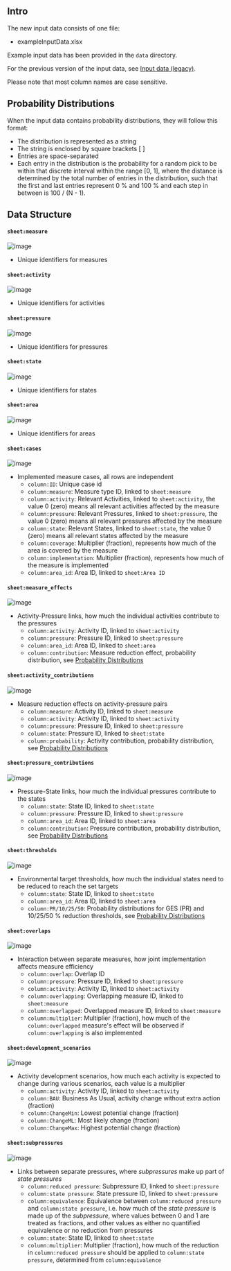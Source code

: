 ## Intro

The new input data consists of one file:

- exampleInputData.xlsx

Example input data has been provided in the ```data``` directory.

For the previous version of the input data, see [Input data (legacy)](input-data-legacy.md).

Please note that most column names are case sensitive.

## Probability Distributions

When the input data contains probability distributions, they will follow this format:

- The distribution is represented as a string
- The string is enclosed by square brackets [ ]
- Entries are space-separated
- Each entry in the distribution is the probability for a random pick to be within that discrete interval within the range [0, 1], where the distance is determined by the total number of entries in the distribution, such that the first and last entries represent 0 % and 100 % and each step in between is 100 / (N - 1).

## Data Structure

#### ```sheet:measure```
![image](images/input_id_sheets_measure_new.png)

- Unique identifiers for measures

#### ```sheet:activity```
![image](images/input_id_sheets_activity_new.png)

- Unique identifiers for activities

#### ```sheet:pressure```
![image](images/input_id_sheets_pressure_new.png)

- Unique identifiers for pressures

#### ```sheet:state```
![image](images/input_id_sheets_state_new.png)

- Unique identifiers for states

#### ```sheet:area```
![image](images/input_id_sheets_area_new.png)

- Unique identifiers for areas

#### ```sheet:cases```
![image](images/input_cases_new.png)

- Implemented measure cases, all rows are independent
    - ```column:ID```: Unique case id
    - ```column:measure```: Measure type ID, linked to ```sheet:measure```
    - ```column:activity```: Relevant Activities, linked to ```sheet:activity```, the value 0 (zero) means all relevant activities affected by the measure
    - ```column:pressure```: Relevant Pressures, linked to ```sheet:pressure```, the value 0 (zero) means all relevant pressures affected by the measure
    - ```column:state```: Relevant States, linked to ```sheet:state```, the value 0 (zero) means all relevant states affected by the measure
    - ```column:coverage```: Multiplier (fraction), represents how much of the area is covered by the measure
    - ```column:implementation```: Multiplier (fraction), represents how much of the measure is implemented
    - ```column:area_id```: Area ID, linked to ```sheet:Area ID```

#### ```sheet:measure_effects```
![image](images/input_measure_effects_new.png)

- Activity-Pressure links, how much the individual activities contribute to the pressures
    - ```column:activity```: Activity ID, linked to ```sheet:activity```
    - ```column:pressure```: Pressure ID, linked to ```sheet:pressure```
    - ```column:area_id```: Area ID, linked to ```sheet:area```
    - ```column:contribution```: Measure reduction effect, probability distribution, see [Probability Distributions](#probability-distributions)

#### ```sheet:activity_contributions```
![image](images/input_activity_contributions_new.png)

- Measure reduction effects on activity-pressure pairs
    - ```column:measure```: Activity ID, linked to ```sheet:measure```
    - ```column:activity```: Activity ID, linked to ```sheet:activity```
    - ```column:pressure```: Pressure ID, linked to ```sheet:pressure```
    - ```column:state```: Pressure ID, linked to ```sheet:state```
    - ```column:probability```: Activity contribution, probability distribution, see [Probability Distributions](#probability-distributions)

#### ```sheet:pressure_contributions```
![image](images/input_pressure_contributions_new.png)

- Pressure-State links, how much the individual pressures contribute to the states
    - ```column:state```: State ID, linked to ```sheet:state```
    - ```column:pressure```: Pressure ID, linked to ```sheet:pressure```
    - ```column:area_id```: Area ID, linked to ```sheet:area```
    - ```column:contribution```: Pressure contribution, probability distribution, see [Probability Distributions](#probability-distributions)

#### ```sheet:thresholds```
![image](images/input_thresholds_new.png)

- Environmental target thresholds, how much the individual states need to be reduced to reach the set targets
    - ```column:state```: State ID, linked to ```sheet:state```
    - ```column:area_id```: Area ID, linked to ```sheet:area```
    - ```column:PR/10/25/50```: Probability distributions for GES (PR) and 10/25/50 % reduction thresholds, see [Probability Distributions](#probability-distributions)

#### ```sheet:overlaps```
![image](images/input_overlaps_new.png)

- Interaction between separate measures, how joint implementation affects measure efficiency
    - ```column:overlap```: Overlap ID
    - ```column:pressure```: Pressure ID, linked to ```sheet:pressure```
    - ```column:activity```: Activity ID, linked to ```sheet:activity```
    - ```column:overlapping```: Overlapping measure ID, linked to ```sheet:measure```
    - ```column:overlapped```: Overlapped measure ID, linked to ```sheet:measure```
    - ```column:multiplier```: Multiplier (fraction), how much of the ```column:overlapped``` measure's effect will be observed if ```column:overlapping``` is also implemented

#### ```sheet:development_scenarios```
![image](images/input_development_scenarios_new.png)

- Activity development scenarios, how much each activity is expected to change during various scenarios, each value is a multiplier
    - ```column:activity```: Activity ID, linked to ```sheet:activity```
    - ```column:BAU```: Business As Usual, activity change without extra action (fraction)
    - ```column:ChangeMin```: Lowest potential change (fraction)
    - ```column:ChangeML```: Most likely change (fraction)
    - ```column:ChangeMax```: Highest potential change (fraction)

#### ```sheet:subpressures```
![image](images/input_subpressures_new.png)

- Links between separate pressures, where *subpressures* make up part of *state pressures*
    - ```column:reduced pressure```: Subpressure ID, linked to ```sheet:pressure```
    - ```column:state pressure```: State pressure ID, linked to ```sheet:pressure```
    - ```column:equivalence```: Equivalence between ```column:reduced pressure``` and ```column:state pressure```, i.e. how much of the *state pressure* is made up of the *subpressure*, where values between 0 and 1 are treated as fractions, and other values as either no quantified equivalence or no reduction from pressures
    - ```column:state```: State ID, linked to ```sheet:state```
    - ```column:multiplier```: Multiplier (fraction), how much of the reduction in ```column:reduced pressure``` should be applied to ```column:state pressure```, determined from ```column:equivalence```

